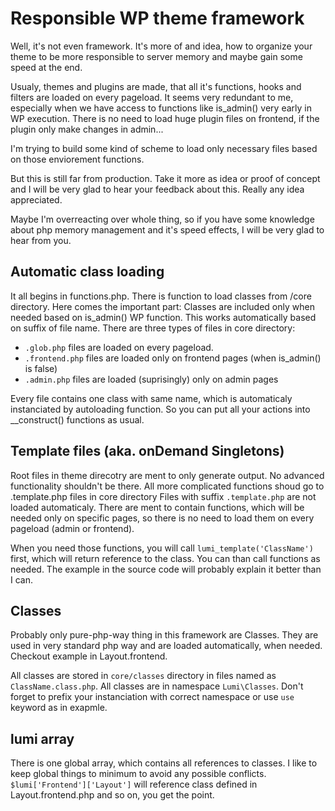 Responsible WP theme framework
===
Well, it's not even framework. It's more of and idea, how to organize your theme to be more responsible to server memory and maybe gain some speed at the end.

Usualy, themes and plugins are made, that all it's functions, hooks and filters are loaded on every pageload.
It seems very redundant to me, especially when we have access to functions like is_admin() very early in WP execution. There is no need to load huge plugin files on frontend, if the plugin only make changes in admin...

I'm trying to build some kind of scheme to load only necessary files based on those enviorement functions.

But this is still far from production. Take it more as idea or proof of concept and I will be very glad to hear your feedback about this. Really any idea appreciated.

Maybe I'm overreacting over whole thing, so if you have some knowledge about php memory management and it's speed effects, I will be very glad to hear from you.

Automatic class loading
---
It all begins in functions.php. There is function to load classes from /core directory.
Here comes the important part: Classes are included only when needed based on is_admin() WP function.
This works automatically based on suffix of file name.
There are three types of files in core directory:

 - `.glob.php` files are loaded on every pageload.
 - `.frontend.php` files are loaded only on frontend pages (when is_admin() is false)
 - `.admin.php` files are loaded (suprisingly) only on admin pages

Every file contains one class with same name, which is automaticaly instanciated by autoloading function.
So you can put all your actions into __construct() functions as usual.

Template files (aka. onDemand Singletons)
---
Root files in theme direcotry are ment to only generate output. No advanced functionality shouldn't be there. All more complicated functions shoud go to .template.php files in core directory
Files with suffix `.template.php` are not loaded automaticaly. There are ment to contain functions, which will be needed only on specific pages,
so there is no need to load them on every pageload (admin or frontend).

When you need those functions, you will call `lumi_template('ClassName')` first, which will return reference to the class.
You can than call functions as needed. The example in the source code will probably explain it better than I can.

Classes
---
Probably only pure-php-way thing in this framework are Classes. They are used in very standard php way and are loaded automatically, when needed. Checkout example in Layout.frontend.

All classes are stored in `core/classes` directory in files named as `ClassName.class.php`. All classes are in namespace `Lumi\Classes`. Don't forget to prefix your instanciation with correct namespace or use `use` keyword as in exapmle.

lumi array
---
There is one global array, which contains all references to classes. I like to keep global things to minimum to avoid any possible conflicts.
`$lumi['Frontend']['Layout']` will reference class defined in Layout.frontend.php and so on, you get the point.